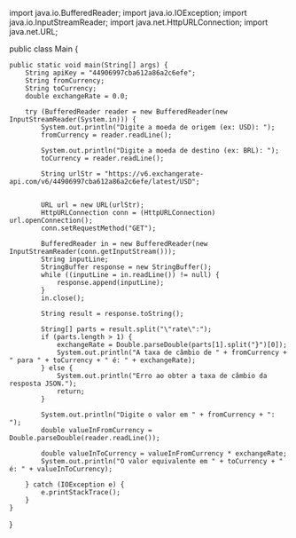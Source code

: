 import java.io.BufferedReader;
import java.io.IOException;
import java.io.InputStreamReader;
import java.net.HttpURLConnection;
import java.net.URL;

public class Main {

    public static void main(String[] args) {
        String apiKey = "44906997cba612a86a2c6efe";
        String fromCurrency;
        String toCurrency;
        double exchangeRate = 0.0;

        try (BufferedReader reader = new BufferedReader(new InputStreamReader(System.in))) {
            System.out.println("Digite a moeda de origem (ex: USD): ");
            fromCurrency = reader.readLine();

            System.out.println("Digite a moeda de destino (ex: BRL): ");
            toCurrency = reader.readLine();

            String urlStr = "https://v6.exchangerate-api.com/v6/44906997cba612a86a2c6efe/latest/USD";


            URL url = new URL(urlStr);
            HttpURLConnection conn = (HttpURLConnection) url.openConnection();
            conn.setRequestMethod("GET");

            BufferedReader in = new BufferedReader(new InputStreamReader(conn.getInputStream()));
            String inputLine;
            StringBuffer response = new StringBuffer();
            while ((inputLine = in.readLine()) != null) {
                response.append(inputLine);
            }
            in.close();

            String result = response.toString();

            String[] parts = result.split("\"rate\":");
            if (parts.length > 1) {
                exchangeRate = Double.parseDouble(parts[1].split("}")[0]);
                System.out.println("A taxa de câmbio de " + fromCurrency + " para " + toCurrency + " é: " + exchangeRate);
            } else {
                System.out.println("Erro ao obter a taxa de câmbio da resposta JSON.");
                return;
            }

            System.out.println("Digite o valor em " + fromCurrency + ": ");
            double valueInFromCurrency = Double.parseDouble(reader.readLine());

            double valueInToCurrency = valueInFromCurrency * exchangeRate;
            System.out.println("O valor equivalente em " + toCurrency + " é: " + valueInToCurrency);

        } catch (IOException e) {
            e.printStackTrace();
        }
    }
}
